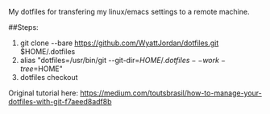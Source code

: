 My dotfiles for transfering my linux/emacs settings to a remote machine.  

##Steps:  
1. git clone --bare https://github.com/WyattJordan/dotfiles.git $HOME/.dotfiles  
2. alias "dotfiles=/usr/bin/git --git-dir=$HOME/.dotfiles --work-tree=$HOME"  
3. dotfiles checkout  

Original tutorial here: https://medium.com/toutsbrasil/how-to-manage-your-dotfiles-with-git-f7aeed8adf8b


